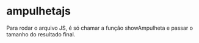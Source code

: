 # ampulhetajs

Para rodar o arquivo JS, é só chamar a função showAmpulheta e passar o tamanho do resultado final.
